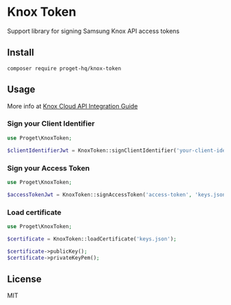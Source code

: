 # Knox Token

Support library for signing Samsung Knox API access tokens

## Install

```
composer require proget-hq/knox-token
```

## Usage

More info at [Knox Cloud API Integration Guide](https://docs.samsungknox.com/cloud-authentication/api-reference/Default.htm#section/Generate-your-access-token)

### Sign your Client Identifier

```php
use Proget\KnoxToken;

$clientIdentifierJwt = KnoxToken::signClientIdentifier('your-client-identifier', 'keys.json');
```

### Sign your Access Token

```php
use Proget\KnoxToken;

$accessTokenJwt = KnoxToken::signAccessToken('access-token', 'keys.json');
```

### Load certificate

```php
use Proget\KnoxToken;

$certificate = KnoxToken::loadCertificate('keys.json');

$certificate->publicKey();
$certificate->privateKeyPem();
````

## License

MIT